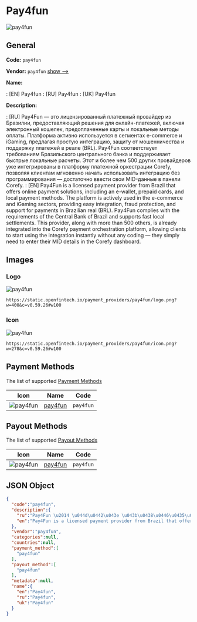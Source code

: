 
# Pay4fun 
![pay4fun](https://static.openfintech.io/payment_providers/pay4fun/logo.png?w=400&c=v0.59.26#w100)  

## General 
 
**Code:** `pay4fun` 
 
**Vendor:** `pay4fun` [show -->](/vendors/pay4fun/) 
 
**Name:** 
 
:	[EN] Pay4fun 
:	[RU] Pay4fun 
:	[UK] Pay4fun 
 
**Description:** 
 
: [RU] Pay4Fun — это лицензированный платежный провайдер из Бразилии, предоставляющий решения для онлайн-платежей, включая электронный кошелек, предоплаченные карты и локальные методы оплаты. Платформа активно используется в сегментах e-commerce и iGaming, предлагая простую интеграцию, защиту от мошенничества и поддержку платежей в реале (BRL). Pay4Fun соответствует требованиям Бразильского центрального банка и поддерживает быстрые локальные расчеты. Этот и более чем 500 других провайдеров уже интегрированы в платформу платежной оркестрации Corefy, позволяя клиентам мгновенно начать использовать интеграцию без программирования — достаточно ввести свои MID-данные в панели Corefy. 
: [EN] Pay4Fun is a licensed payment provider from Brazil that offers online payment solutions, including an e-wallet, prepaid cards, and local payment methods. The platform is actively used in the e-commerce and iGaming sectors, providing easy integration, fraud protection, and support for payments in Brazilian real (BRL). Pay4Fun complies with the requirements of the Central Bank of Brazil and supports fast local settlements. This provider, along with more than 500 others, is already integrated into the Corefy payment orchestration platform, allowing clients to start using the integration instantly without any coding — they simply need to enter their MID details in the Corefy dashboard. 
 

## Images 

### Logo 
 
![pay4fun](https://static.openfintech.io/payment_providers/pay4fun/logo.png?w=400&c=v0.59.26#w100)  

```
https://static.openfintech.io/payment_providers/pay4fun/logo.png?w=400&c=v0.59.26#w100
```  

### Icon 
 
![pay4fun](https://static.openfintech.io/payment_providers/pay4fun/icon.png?w=278&c=v0.59.26#w100)  

```
https://static.openfintech.io/payment_providers/pay4fun/icon.png?w=278&c=v0.59.26#w100
```  

## Payment Methods 
 
The list of supported [Payment Methods](/payment-methods/) 

|Icon|Name|Code| 
|:---:|:---:|:---:| 
|![pay4fun](https://static.openfintech.io/payment_methods/pay4fun/icon.png?w=278&c=v0.59.26#w100) |[pay4fun](/payment-methods/pay4fun/)|`pay4fun`| 
 

## Payout Methods 
 
The list of supported [Payout Methods](/payout-methods/) 

|Icon|Name|Code| 
|:---:|:---:|:---:| 
|![pay4fun](https://static.openfintech.io/payout_methods/pay4fun/icon.png?w=278&c=v0.59.26#w40) |[pay4fun](payout-methodspay4fun/)|`pay4fun`| 
 

## JSON Object 

```json
{
  "code":"pay4fun",
  "description":{
    "ru":"Pay4Fun \u2014 \u044d\u0442\u043e \u043b\u0438\u0446\u0435\u043d\u0437\u0438\u0440\u043e\u0432\u0430\u043d\u043d\u044b\u0439 \u043f\u043b\u0430\u0442\u0435\u0436\u043d\u044b\u0439 \u043f\u0440\u043e\u0432\u0430\u0439\u0434\u0435\u0440 \u0438\u0437 \u0411\u0440\u0430\u0437\u0438\u043b\u0438\u0438, \u043f\u0440\u0435\u0434\u043e\u0441\u0442\u0430\u0432\u043b\u044f\u044e\u0449\u0438\u0439 \u0440\u0435\u0448\u0435\u043d\u0438\u044f \u0434\u043b\u044f \u043e\u043d\u043b\u0430\u0439\u043d-\u043f\u043b\u0430\u0442\u0435\u0436\u0435\u0439, \u0432\u043a\u043b\u044e\u0447\u0430\u044f \u044d\u043b\u0435\u043a\u0442\u0440\u043e\u043d\u043d\u044b\u0439 \u043a\u043e\u0448\u0435\u043b\u0435\u043a, \u043f\u0440\u0435\u0434\u043e\u043f\u043b\u0430\u0447\u0435\u043d\u043d\u044b\u0435 \u043a\u0430\u0440\u0442\u044b \u0438 \u043b\u043e\u043a\u0430\u043b\u044c\u043d\u044b\u0435 \u043c\u0435\u0442\u043e\u0434\u044b \u043e\u043f\u043b\u0430\u0442\u044b. \u041f\u043b\u0430\u0442\u0444\u043e\u0440\u043c\u0430 \u0430\u043a\u0442\u0438\u0432\u043d\u043e \u0438\u0441\u043f\u043e\u043b\u044c\u0437\u0443\u0435\u0442\u0441\u044f \u0432 \u0441\u0435\u0433\u043c\u0435\u043d\u0442\u0430\u0445 e-commerce \u0438 iGaming, \u043f\u0440\u0435\u0434\u043b\u0430\u0433\u0430\u044f \u043f\u0440\u043e\u0441\u0442\u0443\u044e \u0438\u043d\u0442\u0435\u0433\u0440\u0430\u0446\u0438\u044e, \u0437\u0430\u0449\u0438\u0442\u0443 \u043e\u0442 \u043c\u043e\u0448\u0435\u043d\u043d\u0438\u0447\u0435\u0441\u0442\u0432\u0430 \u0438 \u043f\u043e\u0434\u0434\u0435\u0440\u0436\u043a\u0443 \u043f\u043b\u0430\u0442\u0435\u0436\u0435\u0439 \u0432 \u0440\u0435\u0430\u043b\u0435 (BRL). Pay4Fun \u0441\u043e\u043e\u0442\u0432\u0435\u0442\u0441\u0442\u0432\u0443\u0435\u0442 \u0442\u0440\u0435\u0431\u043e\u0432\u0430\u043d\u0438\u044f\u043c \u0411\u0440\u0430\u0437\u0438\u043b\u044c\u0441\u043a\u043e\u0433\u043e \u0446\u0435\u043d\u0442\u0440\u0430\u043b\u044c\u043d\u043e\u0433\u043e \u0431\u0430\u043d\u043a\u0430 \u0438 \u043f\u043e\u0434\u0434\u0435\u0440\u0436\u0438\u0432\u0430\u0435\u0442 \u0431\u044b\u0441\u0442\u0440\u044b\u0435 \u043b\u043e\u043a\u0430\u043b\u044c\u043d\u044b\u0435 \u0440\u0430\u0441\u0447\u0435\u0442\u044b. \u042d\u0442\u043e\u0442 \u0438 \u0431\u043e\u043b\u0435\u0435 \u0447\u0435\u043c 500 \u0434\u0440\u0443\u0433\u0438\u0445 \u043f\u0440\u043e\u0432\u0430\u0439\u0434\u0435\u0440\u043e\u0432 \u0443\u0436\u0435 \u0438\u043d\u0442\u0435\u0433\u0440\u0438\u0440\u043e\u0432\u0430\u043d\u044b \u0432 \u043f\u043b\u0430\u0442\u0444\u043e\u0440\u043c\u0443 \u043f\u043b\u0430\u0442\u0435\u0436\u043d\u043e\u0439 \u043e\u0440\u043a\u0435\u0441\u0442\u0440\u0430\u0446\u0438\u0438 Corefy, \u043f\u043e\u0437\u0432\u043e\u043b\u044f\u044f \u043a\u043b\u0438\u0435\u043d\u0442\u0430\u043c \u043c\u0433\u043d\u043e\u0432\u0435\u043d\u043d\u043e \u043d\u0430\u0447\u0430\u0442\u044c \u0438\u0441\u043f\u043e\u043b\u044c\u0437\u043e\u0432\u0430\u0442\u044c \u0438\u043d\u0442\u0435\u0433\u0440\u0430\u0446\u0438\u044e \u0431\u0435\u0437 \u043f\u0440\u043e\u0433\u0440\u0430\u043c\u043c\u0438\u0440\u043e\u0432\u0430\u043d\u0438\u044f \u2014 \u0434\u043e\u0441\u0442\u0430\u0442\u043e\u0447\u043d\u043e \u0432\u0432\u0435\u0441\u0442\u0438 \u0441\u0432\u043e\u0438 MID-\u0434\u0430\u043d\u043d\u044b\u0435 \u0432 \u043f\u0430\u043d\u0435\u043b\u0438 Corefy.",
    "en":"Pay4Fun is a licensed payment provider from Brazil that offers online payment solutions, including an e-wallet, prepaid cards, and local payment methods. The platform is actively used in the e-commerce and iGaming sectors, providing easy integration, fraud protection, and support for payments in Brazilian real (BRL). Pay4Fun complies with the requirements of the Central Bank of Brazil and supports fast local settlements. This provider, along with more than 500 others, is already integrated into the Corefy payment orchestration platform, allowing clients to start using the integration instantly without any coding \u2014 they simply need to enter their MID details in the Corefy dashboard."
  },
  "vendor":"pay4fun",
  "categories":null,
  "countries":null,
  "payment_method":[
    "pay4fun"
  ],
  "payout_method":[
    "pay4fun"
  ],
  "metadata":null,
  "name":{
    "en":"Pay4fun",
    "ru":"Pay4fun",
    "uk":"Pay4fun"
  }
}
```  

